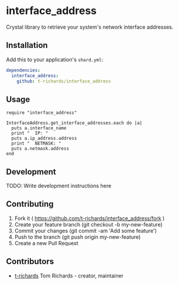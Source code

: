 # interface_address

Crystal library to retrieve your system's network interface addresses.

## Installation

Add this to your application's `shard.yml`:

```yaml
dependencies:
  interface_address:
    github: t-richards/interface_address
```

## Usage

```crystal
require "interface_address"

InterfaceAddress.get_interface_addresses.each do |a|
  puts a.interface_name
  print "  IP: "
  puts a.ip_address.address
  print "  NETMASK: "
  puts a.netmask.address
end
```

## Development

TODO: Write development instructions here

## Contributing

1. Fork it ( https://github.com/t-richards/interface_address/fork )
2. Create your feature branch (git checkout -b my-new-feature)
3. Commit your changes (git commit -am 'Add some feature')
4. Push to the branch (git push origin my-new-feature)
5. Create a new Pull Request

## Contributors

- [t-richards](https://github.com/t-richards) Tom Richards - creator, maintainer
